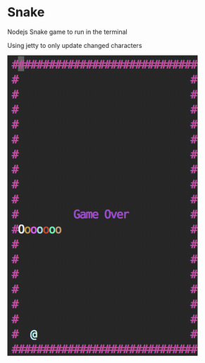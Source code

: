 # Snake
Nodejs Snake game to run in the terminal

Using jetty to only update changed characters

![Demo image](https://github.com/cbpetersen/nodejs-console-snake/blob/master/demo.png)
